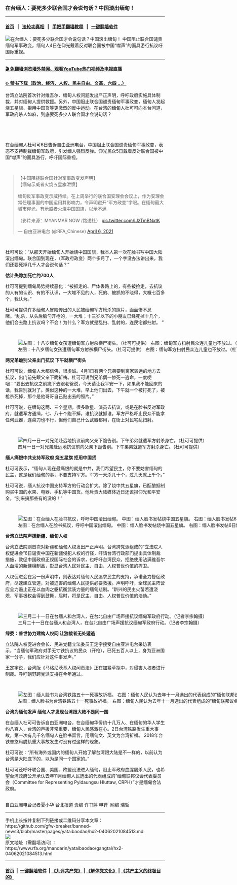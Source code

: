 ### 在台缅人：要死多少联合国才会说句话？中国滚出缅甸！
------------------------

#### [首页](https://github.com/gfw-breaker/banned-news3/blob/master/README.md) &nbsp;&nbsp;|&nbsp;&nbsp; [法轮功真相](https://github.com/begood0513/basic/blob/master/README.md)  &nbsp;&nbsp;|&nbsp;&nbsp; [手把手翻墙教程](https://github.com/gfw-breaker/guides/wiki)  &nbsp;&nbsp;|&nbsp;&nbsp; [一键翻墙软件](https://github.com/gfw-breaker/nogfw/blob/master/README.md)  



<div id="headerimg">
 <img alt="在台缅人：要死多少联合国才会说句话？中国滚出缅甸！" src="https://www.rfa.org/mandarin/yataibaodao/gangtai/hx2-04062021084513.html/@@images/084a61e2-133d-4e86-8f0c-f3efaf72be5e.jpeg" title="在台缅人：要死多少联合国才会说句话？中国滚出缅甸！"/>
 <span class="lead_image_caption">
  中国阻止联合国谴责缅甸军事政变，缅甸人4日在仰光戴着反对联合国被中国“噤声”的面具游行抗议吁国际重视。
 </span>
 <!-- zoomattribute -->
</div>

<hr/>


#### [ 🎬  免翻墙浏览墙外禁闻、观看YouTube热门视频及电视直播](https://github.com/gfw-breaker/HelloWorld)

#### [ 💥  禁书下载（政治、经济、人权、民主自由、文革、六四 ...）](https://github.com/gfw-breaker/books/blob/master/README.md)

<div id="storytext">
 <p>
  台湾立法院首次针对维吾尔、缅甸人权问题发出严正声明，呼吁政府实施具体制裁，并对缅甸人提供救援。另外，中国阻止联合国谴责缅甸军事政变，缅甸人发起烧五星旗、拒用中国货等更激烈的反中运动。在台湾的缅甸人杜可可向本台问道，军政府杀人如麻，到底要死多少人联合国才会说句话？
 </p>
 <p>
  <br/>
 </p>
 <p>
  <br/>
 </p>
 <p>
  在台缅甸人杜可可6日告诉自由亚洲电台，中国阻止联合国谴责缅甸军事政变，表态不支持制裁缅甸军政府，引发缅人强烈反弹。仰光民众5日戴着反对联合国被中国“噤声”的面具游行，呼吁国际重视。
 </p>
 <p>
  <br/>
 </p>
 <blockquote class="twitter-tweet">
  <p dir="ltr" lang="zh">
   【中国阻挠联合国针对军事政变发声明】
   <br/>
   【缅甸示威者火烧五星旗泄愤】
   <br/>
   <br/>
   缅甸反军事政变示威持续。在上周举行的联合国安理会会议上，作为安理会常任理事国的中国运用其影响力，令声明避开“军方政变”字眼。在缅甸最大城市仰光，有示威者火烧中国国旗，以示不满
   <br/>
   <br/>
   （影片来源：MYANMAR NOW /路透社）
   <a href="https://t.co/IJzTmBNxtK">
    pic.twitter.com/IJzTmBNxtK
   </a>
  </p>
  — 自由亚洲电台 (@RFA_Chinese)
  <a href="https://twitter.com/RFA_Chinese/status/1379314670297735168?ref_src=twsrc%5Etfw">
   April 6, 2021
  </a>
 </blockquote>
 <p>
 </p>
 <p>
  <br/>
 </p>
 <p>
  杜可可说：“从那天开始缅甸人开始烧中国国旗，我本人第一次在脸书写中国大陆滚出缅甸。联合国到现在，（军政府政变）两个多月了，一个字没办法讲出来，我们还要死掉几千人才会说句话？”
 </p>
 <p>
  <strong>
   估计失踪加死亡约700人
  </strong>
 </p>
 <p>
  杜可可提到缅甸局势持续恶化：“被抓走的、尸体丢路上的，有些被捡走，去抗议的人有的认识、有的不认识，一大堆不见的人，死的、被抓的不晓得，大概七百多个，我认为。”
 </p>
 <p>
  杜可可提供许多缅甸人冒险传出的人民被缅甸军方枪杀的照片，画面惨不忍睹。“乱杀，从头后脑勺开枪的，一大堆；十三岁以下的小朋友已经死掉十几个，他们会去路上抗议吗？不会！为什么？军方就是乱扫、乱射的，连民宅都扫射。 ”
 </p>
 <p>
  <br/>
 </p>
 <p>
  <figure class="image-richtext image-inline captioned" style="width:1500px;">
   <img alt="左图：十八岁缅甸女孩遭缅甸军方射杀横尸街头。（杜可可提供） 右图：缅甸军方扫射民众连儿童也不放过。（杜可可提供）" src="https://www.rfa.org/mandarin/yataibaodao/gangtai/hx2-04062021084513.html/2.jpg/@@images/a6161a4a-35ed-413c-8d5d-035864b3310b.jpeg" title="2.jpg"/>
   <figcaption class="image-caption">
    左图：十八岁缅甸女孩遭缅甸军方射杀横尸街头。（杜可可提供） 右图：缅甸军方扫射民众连儿童也不放过。（杜可可提供）
   </figcaption>
   <small>
   </small>
  </figure>
 </p>
 <p>
  <strong>
   两兄弟跪别父亲出门抗议 下午就横尸街头
  </strong>
 </p>
 <p>
  杜可可说，缅甸人大都信佛，很虔诚。4月1日有两个兄弟要到离家较远的地方去抗议，出门前先跟父亲下跪祈祷。杜可可讲到兄弟俩一惨死一逃命，一度哽咽：“要出去抗议之前跪下去跟老爸说，今天请让我平安一下，如果我不能回来的话，我告别就对了。类似这种的一大堆，早上他们出去，下午就一个被打死了，被枪杀死掉，那个是他哥哥自己贴出去的照片。”
 </p>
 <p>
  杜可可说，在缅甸这两、三个星期，很多歌星、演员去抗议，或是在脸书反对军政府，就遭军方通缉，七、八十个跑不掉，谁抗议就抓谁。军方严格吓止民众不能拿任何武器，连菜刀也不行，但他们自己什么武器都用，在街上对民宅乱扫射。
  <br/>
  <strong>
  </strong>
 </p>
 <p>
  <br/>
 </p>
 <p>
  <figure class="image-richtext image-inline captioned" style="width:1441px;">
   <img alt="四月一日一对兄弟赴远地抗议前向父亲下跪告别。下午弟弟就遭军方射杀身亡。（杜可可提供）" src="https://www.rfa.org/mandarin/yataibaodao/gangtai/hx2-04062021084513.html/4-5.jpg/@@images/230a5947-7310-4cd3-ac23-f95c62a5a69b.jpeg" title="4-5.jpg"/>
   <figcaption class="image-caption">
    四月一日一对兄弟赴远地抗议前向父亲下跪告别。下午弟弟就遭军方射杀身亡。（杜可可提供）
   </figcaption>
   <small>
   </small>
  </figure>
 </p>
 <p>
  <strong>
   缅人痛恨中共支持军政府 烧五星旗 拒用中国货
  </strong>
 </p>
 <p>
  杜可可表示，“缅甸人现在最痛恨的就是中共，我们希望民主，你不要妨害缅甸的民主，这是我们缅甸的事，不要支持军方。军方一天杀几十个，过几天就上千个。”
 </p>
 <p>
  杜可可说，缅人抗议中国支持军方的行动会扩大。除了烧中共五星旗，已酝酿抵制购买中国的水果、电器、手机等中国货。他斥责大陆媒体近日还谎报仰光和平安全，“别来搞那些有的没的！”
  <br/>
  <strong>
  </strong>
 </p>
 <p>
  <br/>
 </p>
 <p>
  <figure class="image-richtext image-inline captioned" style="width:1473px;">
   <img alt="左图：在台缅人在脸书抗议，呼吁中国滚出缅甸。 中图：缅人脸书发帖烧中国五星旗。 右图：缅人脸书发帖6日烧中国五星旗。" src="https://www.rfa.org/mandarin/yataibaodao/gangtai/hx2-04062021084513.html/7-6-8.jpg/@@images/3274858b-c118-4e1b-b10c-9de0522d951c.jpeg" title="7-6-8.jpg"/>
   <figcaption class="image-caption">
    左图：在台缅人在脸书抗议，呼吁中国滚出缅甸。 中图：缅人脸书发帖烧中国五星旗。 右图：缅人脸书发帖6日烧中国五星旗。
   </figcaption>
   <small>
   </small>
  </figure>
 </p>
 <p>
  <strong>
   台湾立法院声援新疆、缅甸人权
  </strong>
 </p>
 <p>
  台湾立法院则首次对新疆和缅甸人权发出严正声明。台湾跨党派组成的“立法院人权促进会”6日谴责中国在新疆侵犯人权的行径，吁请台湾行政部门提出具体制裁措施，敦促中国政府正视国际社会的诉求，也呼吁台湾民众，拒绝使用沾满维吾尔人血泪的新疆棉制品，彰显台湾人民对民主、自由、人权普世价值的捍卫。
 </p>
 <p>
  人权促进会在另一份声明中，则表达对缅甸人民追求民主的支持，承诺全力督促政府，尽速建立管道，对被迫害的缅甸人民提供必要救援。声明呼吁，全球民主阵营应全力遏止正在以血肉之躯抗衡武装力量的缅甸悲剧。“新兴的民主火苗若遭浇熄，军事极权会得到鼓舞，届时，将是民主、自由、人权普世价值的浩劫。”
 </p>
 <p>
  <br/>
 </p>
 <p>
  <figure class="image-richtext image-inline captioned" style="width:1280px;">
   <img alt="三月二十一日在台缅人和台湾人，在台北自由广场声援抗议缅甸军政府行动。（记者李宗翰摄）" src="https://www.rfa.org/mandarin/yataibaodao/gangtai/hx2-04062021084513.html/9.jpeg/@@images/1811dfe1-d808-4078-a5ee-e098dc903b3f.jpeg" title="9.jpeg"/>
   <figcaption class="image-caption">
    三月二十一日在台缅人和台湾人，在台北自由广场声援抗议缅甸军政府行动。（记者李宗翰摄）
   </figcaption>
   <small>
   </small>
  </figure>
 </p>
 <p>
  <strong>
   绿委：普世协力建构人权网 让独裁者无处遁逃
  </strong>
 </p>
 <p>
  立法院人权促进会会长、民进党籍立法委员王定宇接受自由亚洲电台采访表示，“当缅甸军政府对手无寸铁抗议的民众（开枪），已死五百人以上，身为亚洲国家一分子，我们应针对这件事发声。”
 </p>
 <p>
  王定宇说，台湾版《马格尼茨基人权问责法》正在加紧草拟中，对侵害人权者进行制裁。呼吁朝野跨党派支持在今年通过。
 </p>
 <p>
  <br/>
 </p>
 <p>
  <figure class="image-richtext image-inline captioned" style="width:1484px;">
   <img alt="左图：缅人脸书为台湾铁路五十一死事故祈福。 右图：缅甸人民认为去年十一月选出的代表组成的“缅甸联邦议会代表委员会（CRPH）”才是缅甸合法政府。" src="https://www.rfa.org/mandarin/yataibaodao/gangtai/hx2-04062021084513.html/12-11.jpg/@@images/a4ead0cd-72f8-491d-9b12-a0ec7b5655c7.jpeg" title="12-11.jpg"/>
   <figcaption class="image-caption">
    左图：缅人脸书为台湾铁路五十一死事故祈福。 右图：缅甸人民认为去年十一月选出的代表组成的“缅甸联邦议会代表委员会（CRPH）”才是缅甸合法政府。
   </figcaption>
   <small>
   </small>
  </figure>
 </p>
 <p>
  <strong>
   台湾为缅甸发声 缅甸人才发现台湾跟大陆不是同一国
  </strong>
 </p>
 <p>
  在台缅人杜可可告诉自由亚洲电台，在台缅甸华侨约十几万人、在缅甸的华人学生约八百人，台湾的声援非常重要，缅甸人民感激在心。2日台湾铁路发生重大事故，第一次有几千名缅甸人在脸书留言，用缅甸文、英文为台湾祈福。 2018年台铁普悠玛脱轨重大事故发生时没有过这样的现象。
 </p>
 <p>
  杜可可说：“所有海外或国内的缅甸人开始了解台湾跟大陆是不一样的，以前认为台湾是大陆底下的，以为是同一个国家的。”
 </p>
 <p>
  杜可可还呼吁联合国、美国、欧盟设法进入缅甸，阻止军政府血腥屠杀人民，也希望台湾政府公开承认去年11月缅甸人民选出的代表组成的“缅甸联邦议会代表委员会（Committee for Representing Pyidaungsu Hluttaw, CRPH）”才是缅甸合法政府。
 </p>
 <p>
  <br/>
  自由亚洲电台记者夏小华 台北报道 责编 许书婷 申铧  网编 瑞哲
 </p>
</div>

<hr/>
手机上长按并复制下列链接或二维码分享本文章：<br/>
https://github.com/gfw-breaker/banned-news3/blob/master/pages/yataibaodao/hx2-04062021084513.md <br/>
<a href='https://github.com/gfw-breaker/banned-news3/blob/master/pages/yataibaodao/hx2-04062021084513.md'><img src='https://github.com/gfw-breaker/banned-news3/blob/master/pages/yataibaodao/hx2-04062021084513.md.png'/></a> <br/>
原文地址（需翻墙访问）：https://www.rfa.org/mandarin/yataibaodao/gangtai/hx2-04062021084513.html


------------------------
#### [首页](https://github.com/gfw-breaker/banned-news3/blob/master/README.md) &nbsp;|&nbsp; [一键翻墙软件](https://github.com/gfw-breaker/nogfw/blob/master/README.md) &nbsp;| [《九评共产党》](https://github.com/gfw-breaker/9ping.md/blob/master/README.md#九评之一评共产党是什么) | [《解体党文化》](https://github.com/gfw-breaker/jtdwh.md/blob/master/README.md) | [《共产主义的终极目的》](https://github.com/gfw-breaker/gczydzjmd.md/blob/master/README.md)


<img src='http://gfw-breaker.win/banned-news3/pages/yataibaodao/hx2-04062021084513.md' width='0px' height='0px'/>